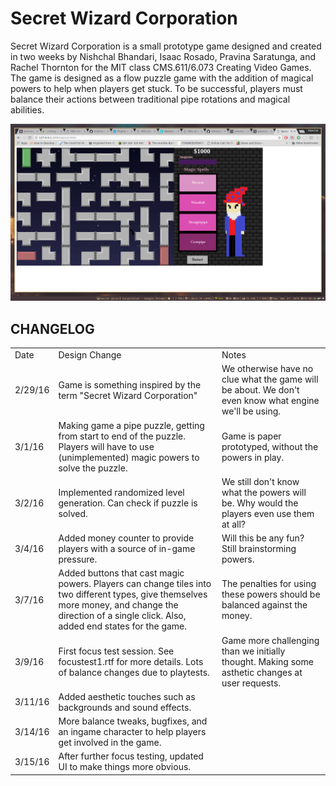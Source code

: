 Secret Wizard Corporation
=================

Secret Wizard Corporation is a small prototype game designed and created in two weeks by Nishchal Bhandari, Isaac Rosado, Pravina Saratunga, and Rachel Thornton for the MIT class CMS.611/6.073 Creating Video Games. The game is designed as a flow puzzle game with the addition of magical powers to help when players get stuck. To be successful, players must balance their actions between traditional pipe rotations and magical abilities. 

![In game image](wizard.png)

CHANGELOG
--------

<table style="width:100%">
  <tr>
    <td>Date</td>
    <td>Design Change</td> 
    <td>Notes</td>
  </tr>
  <tr>
    <td>2/29/16</td>
    <td>Game is something inspired by the term "Secret Wizard Corporation"</td> 
    <td>We otherwise have no clue what the game will be about. We don't even know what engine we'll be using.</td>
  </tr>
  <tr>
    <td>3/1/16</td>
    <td>Making game a pipe puzzle, getting from start to end of the puzzle. Players will have to use (unimplemented) magic powers to solve the puzzle.</td> 
    <td>Game is paper prototyped, without the powers in play.</td>
  </tr>
  <tr>
    <td>3/2/16</td>
    <td>Implemented randomized level generation. Can check if puzzle is solved.</td> 
    <td>We still don't know what the powers will be. Why would the players even use them at all?</td>
  </tr> 
  <tr>
    <td>3/4/16</td>
    <td>Added money counter to provide players with a source of in-game pressure.</td> 
    <td>Will this be any fun? Still brainstorming powers.</td>
  </tr>
  <tr>
    <td>3/7/16</td>
    <td>Added buttons that cast magic powers. Players can change tiles into two different types, give themselves more money, and change the direction of a single click. Also, added end states for the game.</td> 
    <td>The penalties for using these powers should be balanced against the money.</td>
  </tr>
  <tr>
    <td>3/9/16</td>
    <td>First focus test session. See focustest1.rtf for more details. Lots of balance changes due to playtests.</td> 
    <td>Game more challenging than we initially thought. Making some asthetic changes at user requests.</td>
  </tr>
  <tr>
    <td>3/11/16</td>
    <td>Added aesthetic touches such as backgrounds and sound effects.</td> 
    <td></td>
  </tr>
  <tr>
    <td>3/14/16</td>
    <td>More balance tweaks, bugfixes, and an ingame character to help players get involved in the game.</td> 
    <td></td>
  </tr>
  <tr>
    <td>3/15/16</td>
    <td>After further focus testing, updated UI to make things more obvious.</td> 
    <td></td>
  </tr>
</table> 
